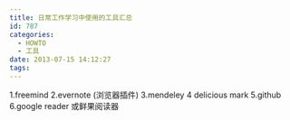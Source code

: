 ```yaml
---
title: 日常工作学习中使用的工具汇总
id: 787
categories:
  - HOWTO
  - 工具
date: 2013-07-15 14:12:27
tags:
---
```


1.freemind
2.evernote (浏览器插件)
3.mendeley
4 delicious mark
5.github
6.google reader 或鲜果阅读器